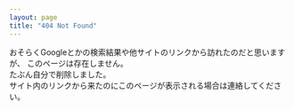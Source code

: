 ```yaml
---
layout: page
title: "404 Not Found"
---
```


おそらくGoogleとかの検索結果や他サイトのリンクから訪れたのだと思いますが、
このページは存在しません。  
たぶん自分で削除しました。  
サイト内のリンクから来たのにこのページが表示される場合は連絡してください。